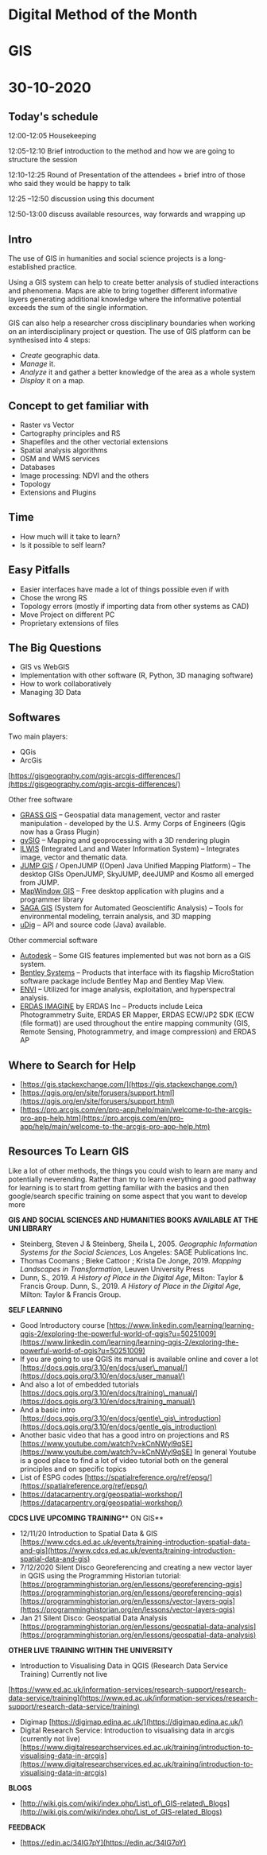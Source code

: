 # Digital Method of the Month

# GIS

# 30-10-2020

## Today&#39;s schedule

12:00-12:05 Housekeeping

12:05-12:10 Brief introduction to the method and how we are going to structure the session

12:10-12:25 Round of Presentation of the attendees + brief intro of those who said they would be happy to talk

12:25 –12:50 discussion using this document

12:50-13:00 discuss available resources, way forwards and wrapping up

## Intro

The use of GIS in humanities and social science projects is a long-established practice.

Using a GIS system can help to create better analysis of studied interactions and phenomena. Maps are able to bring together different informative layers generating additional knowledge where the informative potential exceeds the sum of the single information.

GIS can also help a researcher cross disciplinary boundaries when working on an interdisciplinary project or question. The use of GIS platform can be synthesised into 4 steps:

- _Create_ geographic data.
- _Manage_ it.
- _Analyze_ it and gather a better knowledge of the area as a whole system
- _Display_ it on a map.

## Concept to get familiar with

- Raster vs Vector
- Cartography principles and RS
- Shapefiles and the other vectorial extensions
- Spatial analysis algorithms
- OSM and WMS services
- Databases
- Image processing: NDVI and the others
- Topology
- Extensions and Plugins

## Time

- How much will it take to learn?
- Is it possible to self learn?

## Easy Pitfalls

- Easier interfaces have made a lot of things possible even if with
- Chose the wrong RS
- Topology errors (mostly if importing data from other systems as CAD)
- Move Project on different PC
- Proprietary extensions of files

## The Big Questions

- GIS vs WebGIS
- Implementation with other software (R, Python, 3D managing software)
- How to work collaboratively
- Managing 3D Data

## Softwares

Two main players:

- QGis
- ArcGis

[https://gisgeography.com/qgis-arcgis-differences/](https://gisgeography.com/qgis-arcgis-differences/)

Other free software

- [GRASS GIS](https://en.wikipedia.org/wiki/GRASS_GIS) – Geospatial data management, vector and raster manipulation - developed by the U.S. Army Corps of Engineers (Qgis now has a Grass Plugin)
- [gvSIG](https://en.wikipedia.org/wiki/GvSIG) – Mapping and geoprocessing with a 3D rendering plugin
- [ILWIS](https://en.wikipedia.org/wiki/ILWIS) (Integrated Land and Water Information System) – Integrates image, vector and thematic data.
- [JUMP GIS](https://en.wikipedia.org/wiki/JUMP_GIS) / OpenJUMP ((Open) Java Unified Mapping Platform) – The desktop GISs OpenJUMP, SkyJUMP, deeJUMP and Kosmo all emerged from JUMP.
- [MapWindow GIS](https://en.wikipedia.org/wiki/MapWindow_GIS) – Free desktop application with plugins and a programmer library
- [SAGA GIS](https://en.wikipedia.org/wiki/SAGA_GIS) (System for Automated Geoscientific Analysis) – Tools for environmental modeling, terrain analysis, and 3D mapping
- [uDig](https://en.wikipedia.org/wiki/UDig) – API and source code (Java) available.

Other commercial software

- [Autodesk](https://en.wikipedia.org/wiki/Autodesk) – Some GIS features implemented but was not born as a GIS system.
- [Bentley Systems](https://en.wikipedia.org/wiki/Bentley_Systems) – Products that interface with its flagship MicroStation software package include Bentley Map and Bentley Map View.
- [ENVI](https://en.wikipedia.org/wiki/ENVI_(software)) – Utilized for image analysis, exploitation, and hyperspectral analysis.
- [ERDAS IMAGINE](https://en.wikipedia.org/wiki/ERDAS_IMAGINE) by ERDAS Inc – Products include Leica Photogrammetry Suite, ERDAS ER Mapper, ERDAS ECW/JP2 SDK (ECW (file format)) are used throughout the entire mapping community (GIS, Remote Sensing, Photogrammetry, and image compression) and ERDAS AP

## Where to Search for Help

- [https://gis.stackexchange.com/](https://gis.stackexchange.com/)
- [https://qgis.org/en/site/forusers/support.html](https://qgis.org/en/site/forusers/support.html)
- [https://pro.arcgis.com/en/pro-app/help/main/welcome-to-the-arcgis-pro-app-help.htm](https://pro.arcgis.com/en/pro-app/help/main/welcome-to-the-arcgis-pro-app-help.htm)

## Resources To Learn GIS

Like a lot of other methods, the things you could wish to learn are many and potentially neverending. Rather than try to learn everything a good pathway for learning is to start from getting familiar with the basics and then google/search specific training on some aspect that you want to develop more

**GIS AND SOCIAL SCIENCES AND HUMANITIES BOOKS AVAILABLE AT THE UNI LIBRARY**

- Steinberg, Steven J &amp; Steinberg, Sheila L, 2005. _Geographic Information Systems for the Social Sciences_, Los Angeles: SAGE Publications Inc.
- Thomas Coomans ; Bieke Cattoor ; Krista De Jonge, 2019. _Mapping Landscapes in Transformation_, Leuven University Press
- Dunn, S., 2019. _A History of Place in the Digital Age_, Milton: Taylor &amp; Francis Group. Dunn, S., 2019. _A History of Place in the Digital Age_, Milton: Taylor &amp; Francis Group.

**SELF LEARNING**

- Good Introductory course [https://www.linkedin.com/learning/learning-qgis-2/exploring-the-powerful-world-of-qgis?u=50251009](https://www.linkedin.com/learning/learning-qgis-2/exploring-the-powerful-world-of-qgis?u=50251009)
- If you are going to use QGIS its manual is available online and cover a lot [https://docs.qgis.org/3.10/en/docs/user\_manual/](https://docs.qgis.org/3.10/en/docs/user_manual/)
- And also a lot of embedded tutorials [https://docs.qgis.org/3.10/en/docs/training\_manual/](https://docs.qgis.org/3.10/en/docs/training_manual/)
- And a basic intro [https://docs.qgis.org/3.10/en/docs/gentle\_gis\_introduction](https://docs.qgis.org/3.10/en/docs/gentle_gis_introduction)
- Another basic video that has a good intro on projections and RS [https://www.youtube.com/watch?v=kCnNWyl9qSE](https://www.youtube.com/watch?v=kCnNWyl9qSE) In general Youtube is a good place to find a lot of video tutorial both on the general principles and on specific topics
- List of ESPG codes [https://spatialreference.org/ref/epsg/](https://spatialreference.org/ref/epsg/)
- [https://datacarpentry.org/geospatial-workshop/](https://datacarpentry.org/geospatial-workshop/)

**CDCS LIVE UPCOMING TRAINING**** ON GIS**

- 12/11/20 Introduction to Spatial Data &amp; GIS [https://www.cdcs.ed.ac.uk/events/training-introduction-spatial-data-and-gis](https://www.cdcs.ed.ac.uk/events/training-introduction-spatial-data-and-gis)
- 7/12/2020 Silent Disco Georeferencing and creating a new vector layer in QGIS using the Programming Historian tutorial: [https://programminghistorian.org/en/lessons/georeferencing-qgis](https://programminghistorian.org/en/lessons/georeferencing-qgis)[https://programminghistorian.org/en/lessons/vector-layers-qgis](https://programminghistorian.org/en/lessons/vector-layers-qgis)
- Jan 21 Silent Disco: Geospatial Data Analysis [https://programminghistorian.org/en/lessons/geospatial-data-analysis](https://programminghistorian.org/en/lessons/geospatial-data-analysis)

**OTHER LIVE TRAINING WITHIN THE UNIVERSITY**

- Introduction to Visualising Data in QGIS (Research Data Service Training) Currently not live

[https://www.ed.ac.uk/information-services/research-support/research-data-service/training](https://www.ed.ac.uk/information-services/research-support/research-data-service/training)

- Digimap [https://digimap.edina.ac.uk/](https://digimap.edina.ac.uk/)
- Digital Research Service: Introduction to visualising data in arcgis (currently not live) [https://www.digitalresearchservices.ed.ac.uk/training/introduction-to-visualising-data-in-arcgis](https://www.digitalresearchservices.ed.ac.uk/training/introduction-to-visualising-data-in-arcgis)

**BLOGS**

- [http://wiki.gis.com/wiki/index.php/List\_of\_GIS-related\_Blogs](http://wiki.gis.com/wiki/index.php/List_of_GIS-related_Blogs)

**FEEDBACK**

- [https://edin.ac/34IG7pY](https://edin.ac/34IG7pY)
